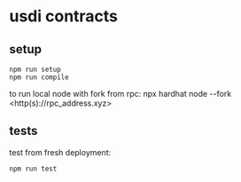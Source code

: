 # usdi contracts



## setup

```
npm run setup
npm run compile
```

to run local node with fork from rpc:
npx hardhat node --fork <http(s)://rpc_address.xyz>



## tests

test from fresh deployment:
```
npm run test
```